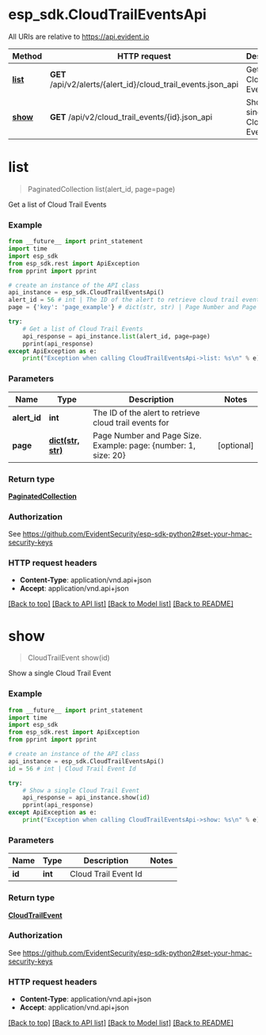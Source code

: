 # esp_sdk.CloudTrailEventsApi

All URIs are relative to https://api.evident.io

Method | HTTP request | Description
------------- | ------------- | -------------
[**list**](CloudTrailEventsApi.md#list) | **GET** /api/v2/alerts/{alert_id}/cloud_trail_events.json_api | Get a list of Cloud Trail Events
[**show**](CloudTrailEventsApi.md#show) | **GET** /api/v2/cloud_trail_events/{id}.json_api | Show a single Cloud Trail Event


# **list**
> PaginatedCollection list(alert_id, page=page)

Get a list of Cloud Trail Events

### Example 
```python
from __future__ import print_statement
import time
import esp_sdk
from esp_sdk.rest import ApiException
from pprint import pprint

# create an instance of the API class
api_instance = esp_sdk.CloudTrailEventsApi()
alert_id = 56 # int | The ID of the alert to retrieve cloud trail events for
page = {'key': 'page_example'} # dict(str, str) | Page Number and Page Size.  Example: page: {number: 1, size: 20} (optional)

try: 
    # Get a list of Cloud Trail Events
    api_response = api_instance.list(alert_id, page=page)
    pprint(api_response)
except ApiException as e:
    print("Exception when calling CloudTrailEventsApi->list: %s\n" % e)
```

### Parameters

Name | Type | Description  | Notes
------------- | ------------- | ------------- | -------------
 **alert_id** | **int**| The ID of the alert to retrieve cloud trail events for | 
 **page** | [**dict(str, str)**](str.md)| Page Number and Page Size.  Example: page: {number: 1, size: 20} | [optional] 

### Return type

[**PaginatedCollection**](PaginatedCollection.md)

### Authorization

See https://github.com/EvidentSecurity/esp-sdk-python2#set-your-hmac-security-keys

### HTTP request headers

 - **Content-Type**: application/vnd.api+json
 - **Accept**: application/vnd.api+json

[[Back to top]](#) [[Back to API list]](../README.md#documentation-for-api-endpoints) [[Back to Model list]](../README.md#documentation-for-models) [[Back to README]](../README.md)

# **show**
> CloudTrailEvent show(id)

Show a single Cloud Trail Event

### Example 
```python
from __future__ import print_statement
import time
import esp_sdk
from esp_sdk.rest import ApiException
from pprint import pprint

# create an instance of the API class
api_instance = esp_sdk.CloudTrailEventsApi()
id = 56 # int | Cloud Trail Event Id

try: 
    # Show a single Cloud Trail Event
    api_response = api_instance.show(id)
    pprint(api_response)
except ApiException as e:
    print("Exception when calling CloudTrailEventsApi->show: %s\n" % e)
```

### Parameters

Name | Type | Description  | Notes
------------- | ------------- | ------------- | -------------
 **id** | **int**| Cloud Trail Event Id | 

### Return type

[**CloudTrailEvent**](CloudTrailEvent.md)

### Authorization

See https://github.com/EvidentSecurity/esp-sdk-python2#set-your-hmac-security-keys

### HTTP request headers

 - **Content-Type**: application/vnd.api+json
 - **Accept**: application/vnd.api+json

[[Back to top]](#) [[Back to API list]](../README.md#documentation-for-api-endpoints) [[Back to Model list]](../README.md#documentation-for-models) [[Back to README]](../README.md)


